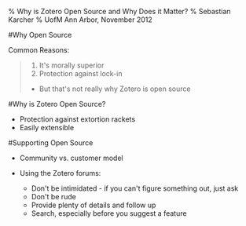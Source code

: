 % Why is Zotero Open Source and Why Does it Matter? 
% Sebastian Karcher
% UofM Ann Arbor, November 2012


#Why Open Source

Common Reasons:

>  1. It's morally superior
>  2. Protection against lock-in
>  *	But that's not really why Zotero is open source

#Why is Zotero Open Source?

* Protection against extortion rackets
* Easily extensible

#Supporting Open Source

* Community vs. customer model
* Using the Zotero forums:
	
	+ Don't be intimidated - if you can't figure something out, just ask
	+ Don't be rude
	+ Provide plenty of details and follow up
	+ Search, especially before you suggest a feature
